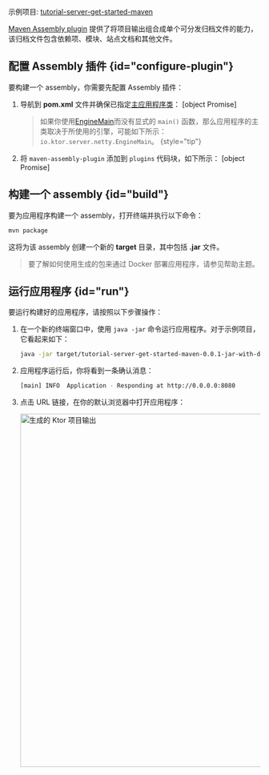 [//]: # (title: 使用 Maven Assembly 插件创建胖 JAR)

<tldr>
<p>
<control>示例项目</control>: <a href="https://github.com/ktorio/ktor-documentation/tree/%ktor_version%/codeSnippets/snippets/tutorial-server-get-started-maven">tutorial-server-get-started-maven</a>
</p>
</tldr>

[Maven Assembly plugin](http://maven.apache.org/plugins/maven-assembly-plugin/) 提供了将项目输出组合成单个可分发归档文件的能力，该归档文件包含依赖项、模块、站点文档和其他文件。

## 配置 Assembly 插件 {id="configure-plugin"}

要构建一个 assembly，你需要先配置 Assembly 插件：

1. 导航到 **pom.xml** 文件并确保已指定[主应用程序类](server-dependencies.topic#create-entry-point)：
   [object Promise]

   > 如果你使用[EngineMain](server-create-and-configure.topic#engine-main)而没有显式的 `main()` 函数，那么应用程序的主类取决于所使用的引擎，可能如下所示： `io.ktor.server.netty.EngineMain`。
   {style="tip"}

2. 将 `maven-assembly-plugin` 添加到 `plugins` 代码块，如下所示：
   [object Promise]

## 构建一个 assembly {id="build"}

要为应用程序构建一个 assembly，打开终端并执行以下命令：

```Bash
mvn package
```

这将为该 assembly 创建一个新的 **target** 目录，其中包括 **.jar** 文件。

> 要了解如何使用生成的包来通过 Docker 部署应用程序，请参见[](docker.md)帮助主题。

## 运行应用程序 {id="run"}

要运行构建好的应用程序，请按照以下步骤操作：

1. 在一个新的终端窗口中，使用 `java -jar` 命令运行应用程序。对于示例项目，它看起来如下：
   ```Bash
   java -jar target/tutorial-server-get-started-maven-0.0.1-jar-with-dependencies.jar
   ```
2. 应用程序运行后，你将看到一条确认消息：
   ```Bash
   [main] INFO  Application - Responding at http://0.0.0.0:8080
   ```
3. 点击 URL 链接，在你的默认浏览器中打开应用程序：

   <img src="server_get_started_ktor_sample_app_output.png" alt="生成的 Ktor 项目输出"
                     border-effect="rounded" width="706"/>